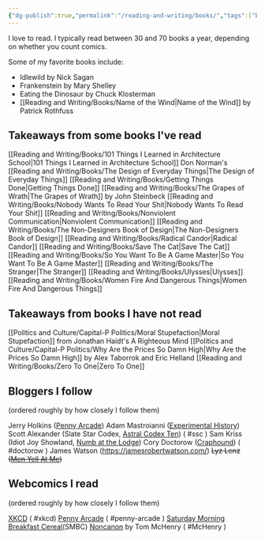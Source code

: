 ```yaml
---
{"dg-publish":true,"permalink":"/reading-and-writing/books/","tags":["books, landing"],"noteIcon":""}
---
```



I love to read. I typically read between 30 and 70 books a year, depending on whether you count comics.

Some of my favorite books include:
* Idlewild by Nick Sagan
* Frankenstein by Mary Shelley
* Eating the Dinosaur by Chuck Klosterman
* [[Reading and Writing/Books/Name of the Wind\|Name of the Wind]] by Patrick Rothfuss


## Takeaways from some books I've read
[[Reading and Writing/Books/101 Things I Learned in Architecture School\|101 Things I Learned in Architecture School]]
Don Norman's [[Reading and Writing/Books/The Design of Everyday Things\|The Design of Everyday Things]]
[[Reading and Writing/Books/Getting Things Done\|Getting Things Done]]
[[Reading and Writing/Books/The Grapes of Wrath\|The Grapes of Wrath]] by John Steinbeck
[[Reading and Writing/Books/Nobody Wants To Read Your Shit\|Nobody Wants To Read Your Shit]]
[[Reading and Writing/Books/Nonviolent Communication\|Nonviolent Communication]]
[[Reading and Writing/Books/The Non-Designers Book of Design\|The Non-Designers Book of Design]]
[[Reading and Writing/Books/Radical Candor\|Radical Candor]]
[[Reading and Writing/Books/Save The Cat\|Save The Cat]]
[[Reading and Writing/Books/So You Want To Be A Game Master\|So You Want To Be A Game Master]]
[[Reading and Writing/Books/The Stranger\|The Stranger]]
[[Reading and Writing/Books/Ulysses\|Ulysses]]
[[Reading and Writing/Books/Women Fire And Dangerous Things\|Women Fire And Dangerous Things]]

## Takeaways from books I have not read
[[Politics and Culture/Capital-P Politics/Moral Stupefaction\|Moral Stupefaction]] from Jonathan Haidt's A Righteous Mind
[[Politics and Culture/Capital-P Politics/Why Are the Prices So Damn High\|Why Are the Prices So Damn High]] by Alex Taborrok and Eric Helland
[[Reading and Writing/Books/Zero To One\|Zero To One]]

## Bloggers I follow
(ordered roughly by how closely I follow them)

Jerry Holkins ([Penny Arcade](https://www.penny-arcade.com/news)) 
Adam Mastroianni ([Experimental History](https://www.experimental-history.com/p/science-is-a-strong-link-problem))
Scott Alexander (Slate Star Codex, [Astral Codex Ten](https://astralcodexten.substack.com/)) ( #ssc )
Sam Kriss (Idiot Joy Showland, [Numb at the Lodge](https://samkriss.substack.com/))
Cory Doctorow ([Craphound](https://craphound.com/)) ( #doctorow )
James Watson (https://jamesrobertwatson.com/)
~~Lyz Lenz ([Men Yell At Me](https://lyz.substack.com/))~~

## Webcomics I read
(ordered roughly by how closely I follow them)

[XKCD](https://xkcd.com/) ( #xkcd)
[Penny Arcade](https://www.penny-arcade.com/comic/) ( #penny-arcade )
[Saturday Morning Breakfast Cereal(](https://www.smbc-comics.com/index.php)SMBC)
[Noncanon](https://www.noncanon.com/) by Tom McHenry ( #McHenry  )
